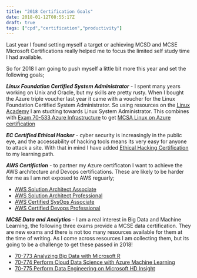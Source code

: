 ```yaml
---
title: "2018 Certification Goals"
date: 2018-01-12T08:55:17Z
draft: true
tags: ["cpd","certification","productivity"]
---
```


Last year I found setting myself a target or achieving MCSD and MCSE Microsoft Certifications really helped me to focus the limited self study time I had available.

So for 2018 I am going to push myself a little bit more this year and set the following goals;

***Linux Foundation Certified System Administrator*** - I spent many years working on Unix and Oracle, but my skills are pretty rusty. When I bought the Azure triple voucher last year it came with a voucher for the Linux Foundation Certified System Administrator. So using resources on the [Linux Academy](https://linuxacademy.com/) I am studting towards Linux System Administrator. This combines with [Exam 70-533 Azure Infrastructure](https://www.microsoft.com/en-us/learning/exam-70-533.aspx) to get [MCSA Linux on Azure certification
](https://www.microsoft.com/en-us/learning/mcsa-linux-azure-certification.aspx)


***EC Certified Ethical Hacker*** - cyber security is increasingly in the public eye, and the accessability of hacking tools means its very easy for anyone to attack a site. With that in mind I have added [Ethical Hacking Certification](https://www.eccouncil.org/programs/certified-ethical-hacker-ceh/) to my learning path.


***AWS Certifiction*** - to partner my Azure certificaton I want to achieve the AWS architecture and Devops certifications. These are likely to be harder for me as I am not exposed to AWS reguarly;

* [AWS Solution Architect Associate](https://aws.amazon.com/certification/certified-solutions-architect-associate/)
* [AWS Solution Architect Professional](https://aws.amazon.com/certification/certified-solutions-architect-professional/)
* [AWS Certified SysOps Associate](https://aws.amazon.com/certification/certified-sysops-admin-associate/)
* [AWS Certified Devops Professional](https://aws.amazon.com/certification/certified-devops-engineer-professional/)

***MCSE Data and Analytics*** - I am a real interest in Big Data and Machine Learning, the following three exams provide a MCSE data certification. They are new exams and there is not too many resources available for them at the time of writing. As I come across resources I am collecting them, but its going to be a challenge to get these passed in 2018!

* [70-773 Analyzing Big Data with Microsoft R](https://www.microsoft.com/en-us/learning/exam-70-773.aspx)
* [70-774 Perform Cloud Data Science with Azure Machine Learning](https://www.microsoft.com/en-us/learning/exam-70-774.aspx)
* [70-775 Perform Data Engineering on Microsoft HD Insight](https://www.microsoft.com/en-us/learning/exam-70-775.aspx)

